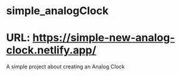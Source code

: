 # simple_analogClock
# URL: https://simple-new-analog-clock.netlify.app/
A simple project about creating an Analog Clock
